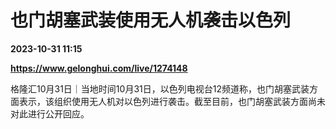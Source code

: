 # 也门胡塞武装使用无人机袭击以色列

**2023-10-31 11:15**

**https://www.gelonghui.com/live/1274148**

格隆汇10月31日｜当地时间10月31日，以色列电视台12频道称，也门胡塞武装方面表示，该组织使用无人机对以色列进行袭击。截至目前，也门胡塞武装方面尚未对此进行公开回应。